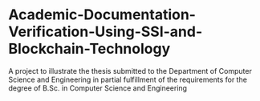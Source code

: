 # Academic-Documentation-Verification-Using-SSI-and-Blockchain-Technology

A project to illustrate the thesis submitted to the Department of Computer Science and Engineering
in partial fulfillment of the requirements for the degree of
B.Sc. in Computer Science and Engineering
